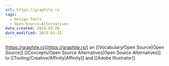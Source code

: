 ```yaml
---
url: https://graphite.rs
tags:
  - Design-Tools
  - Open-Source-Alternatives
date_created: 2025-03-20
date_modified: 2025-03-21
---
```


[https://graphite.rs](https://graphite.rs/) an [[Vocabulary/Open Source|Open Source]] [[Concepts/Open Source Alternatives|Open Source Alternatives]] to [[Tooling/Creative/Affinity|Affinity]] and [[Adobe Illustrator]]


